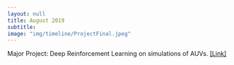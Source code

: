 ```yaml
---
layout: null
title: August 2019
subtitle:
image: "img/timeline/ProjectFinal.jpeg"
---
```

Major Project: Deep Reinforcement Learning on simulations of AUVs. <a href = "https://github.com/husainhz7/AUV-FinalYear-Unity" target = "_blank">[Link]</a>

